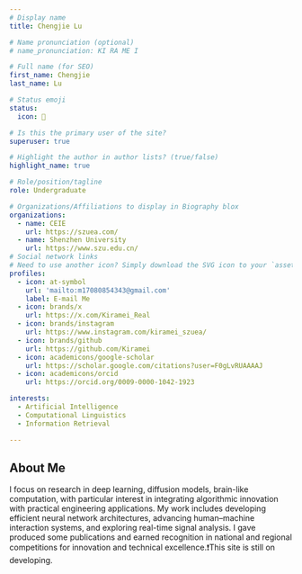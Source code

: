 ```yaml
---
# Display name
title: Chengjie Lu

# Name pronunciation (optional)
# name_pronunciation: KI RA ME I

# Full name (for SEO)
first_name: Chengjie
last_name: Lu

# Status emoji
status:
  icon: 📖

# Is this the primary user of the site?
superuser: true

# Highlight the author in author lists? (true/false)
highlight_name: true

# Role/position/tagline
role: Undergraduate

# Organizations/Affiliations to display in Biography blox
organizations:
  - name: CEIE
    url: https://szuea.com/
  - name: Shenzhen University
    url: https://www.szu.edu.cn/
# Social network links
# Need to use another icon? Simply download the SVG icon to your `assets/media/icons/` folder.
profiles:
  - icon: at-symbol
    url: 'mailto:m17080854343@gmail.com'
    label: E-mail Me
  - icon: brands/x
    url: https://x.com/Kiramei_Real
  - icon: brands/instagram
    url: https://www.instagram.com/kiramei_szuea/
  - icon: brands/github
    url: https://github.com/Kiramei
  - icon: academicons/google-scholar
    url: https://scholar.google.com/citations?user=F0gLvRUAAAAJ
  - icon: academicons/orcid
    url: https://orcid.org/0009-0000-1042-1923

interests:
  - Artificial Intelligence
  - Computational Linguistics
  - Information Retrieval

---
```


## About Me

I focus on research in deep learning, diffusion models, brain-like computation, with particular interest in integrating algorithmic innovation with practical engineering applications. My work includes developing efficient neural network architectures, advancing human–machine interaction systems, and exploring real-time signal analysis. I gave produced some publications and earned recognition in national and regional competitions for innovation and technical excellence.❗This site is still on developing.